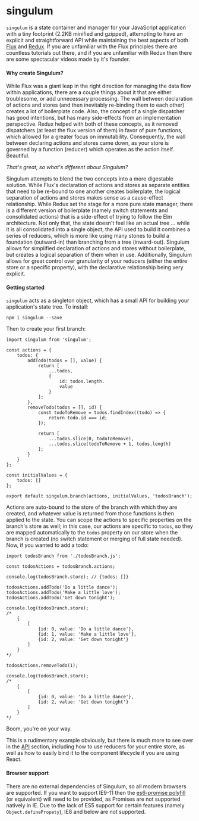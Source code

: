 # singulum

`singulum` is a state container and manager for your JavaScript application with a tiny footprint (2.2KB minified and gzipped), attempting to have an explicit and straightforward API while maintaining the best aspects of both [Flux](https://github.com/facebook/flux) and [Redux](https://github.com/reactjs/redux). If you are unfamiliar with the Flux principles there are countless tutorials out there, and if you are unfamiliar with Redux then there are some spectacular videos made by it's founder.

#### Why create Singulum?

While Flux was a giant leap in the right direction for managing the data flow within applications, there are a couple things about it that are either troublesome, or add unnecessary processing. The wall between declaration of actions and stores (and then inevitably re-binding them to each other) creates a lot of boilerplate code. Also, the concept of a single dispatcher has good intentions, but has many side-effects from an implementation perspective. Redux helped with both of these concepts, as it removed dispatchers (at least the flux version of them) in favor of pure functions, which allowed for a greater focus on immutability. Consequently, the wall between declaring actions and stores came down, as your store is governed by a function (reducer) which operates as the action itself. Beautiful.

*That's great, so what's different about Singulum?*

Singulum attempts to blend the two concepts into a more digestable solution. While Flux's declaration of actions and stores as separate entities that need to be re-bound to one another creates boilerplate, the logical separation of actions and stores makes sense as a cause-effect relationship. While Redux set the stage for a more pure state manager, there is a different version of boilerplate (namely switch statements and consolidated actions) that is a side-effect of trying to follow the Elm architecture. Not only that, the state doesn't feel like an actual tree ... while it is all consolidated into a single object, the API used to build it combines a series of reducers, which is more like using many stones to build a foundation (outward-in) than branching from a tree (inward-out). Singulum allows for simplified declaration of actions and stores without boilerplate, but creates a logical separation of them when in use. Additionally, Singulum allows for great control over granularity of your reducers (either the entire store or a specific property), with the declarative relationship being very explicit.

#### Getting started

`singulum` acts as a singleton object, which has a small API for building your application's state tree. To install:

```
npm i singulum --save
```

Then to create your first branch:

```
import singulum from 'singulum';

const actions = {
    todos: {
        addTodo(todos = [], value) {
            return [
                ...todos,
                {
                    id: todos.length.
                    value
                }
            ];
        },
        removeTodo(todos = [], id) {
            const todoToRemove = todos.findIndex((todo) => {
                return todo.id === id;
            });
        
            return [
                ...todos.slice(0, todoToRemove),
                ...todos.slice(todoToRemove + 1, todos.length)
            ];
        }
    }
};

const initialValues = {
    todos: []
};

export default singulum.branch(actions, initialValues, 'todosBranch');
```

Actions are auto-bound to the store of the branch with which they are created, and whatever value is returned from those functions is then applied to the state. You can scope the actions to specific properties on the branch's store as well; in this case, our actions are specific to `todos`, so they are mapped automatically to the `todos` property on our store when the branch is created (no switch statement or merging of full state needed). Now, if you wanted to add a todo:

```
import todosBranch from './todosBranch.js';

const todosActions = todosBranch.actions;

console.log(todosBranch.store); // {todos: []}

todosActions.addTodo('Do a little dance');
todosActions.addTodo('Make a little love');
todosActions.addTodo('Get down tonight');

console.log(todosBranch.store);
/*
    {
        [
            {id: 0, value: 'Do a little dance'},
            {id: 1, value: 'Make a little love'},
            {id: 2, value: 'Get down tonight'}
        ]
    }
*/

todosActions.removeTodo(1);

console.log(todosBranch.store);
/*
    {
        [
            {id: 0, value: 'Do a little dance'},
            {id: 2, value: 'Get down tonight'}
        ]
    }
*/
```

Boom, you're on your way. 

This is a rudimentary example obviously, but there is much more to see over in the [API](API.md) section, including how to use reducers for your entire store, as well as how to easily bind it to the component lifecycle if you are using React.

#### Browser support

There are no external dependencies of Singulum, so all modern browsers are supported. If you want to support IE9-11 then the [es6-promise polyfill](https://github.com/stefanpenner/es6-promise) (or equivalent) will need to be provided, as Promises are not supported natively in IE. Due to the lack of ES5 support for certain features (namely `Object.definePropety`), IE8 and below are not supported.